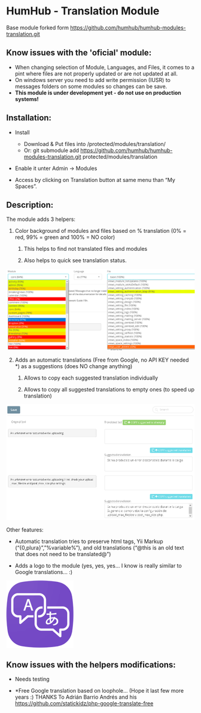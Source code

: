 HumHub - Translation Module
===========================

Base module forked form https://github.com/humhub/humhub-modules-translation.git 

Know issues with the 'oficial' module:
-------------------------------------
 - When changing selection of Module, Languages, and Files, it comes to a pint where files are not properly updated or are not updated at all.
 - On windows server you need to add write permission (IUSR) to messages folders on some modules so changes can be save.
 - **This module is under development yet - do not use on production systems!**


Installation:
------------

- Install 
  - Download & Put files into /protected/modules/translation/
  - Or: git submodule add https://github.com/humhub/humhub-modules-translation.git protected/modules/translation

- Enable it unter Admin -> Modules
- Access by clicking on Translation button at same menu than “My Spaces”.


Description:
------------

The module adds 3 helpers:

1. Color background of modules and files based on % translation (0% = red, 99% = green and 100% = NO color)

   1. This helps to find not translated files and modules
   
   2. Also helps to quick see translation status.

![Screenshoot Colors](/docs/screenshoot_00.png)


2. Adds an automatic translations (Free from Google, no API KEY needed *) as a suggestions (does NO change anything)

   1. Allows to copy each suggested translation individually
   
   2. Allows to copy all suggested translations to empty ones (to speed up translation)

![Screenshoot Copy](/docs/screenshoot_01.png)


Other features:

   - Automatic translation tries to preserve html tags, Yii Markup (“{0,plura}”,”%variable%”), and old translations (“@this is an old text that does not need to be translated@”)


   - Adds a logo to the module (yes, yes, yes... I know is really similar to Google translations... :)

![Module Logo](/assets/module_image.png)



Know issues with the helpers modifications:
------------------------------------------

 - Needs testing

 - *Free Google translation based on loophole... (Hope it last few more years :)
 THANKS To Adrián Barrio Andrés and his https://github.com/statickidz/php-google-translate-free


